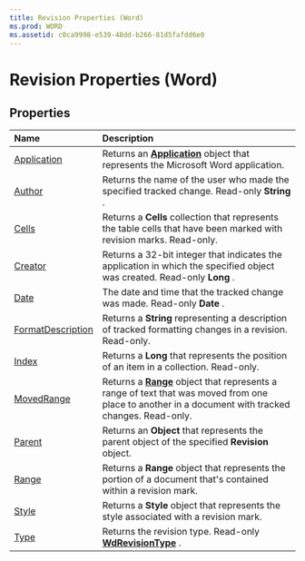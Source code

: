 ```yaml
---
title: Revision Properties (Word)
ms.prod: WORD
ms.assetid: c0ca9998-e539-48dd-b266-81d5fafdd6e0
---
```



# Revision Properties (Word)

## Properties



|**Name**|**Description**|
|:-----|:-----|
|[Application](revision-application-property-word.md)|Returns an  **[Application](application-object-word.md)** object that represents the Microsoft Word application.|
|[Author](revision-author-property-word.md)|Returns the name of the user who made the specified tracked change. Read-only  **String** .|
|[Cells](revision-cells-property-word.md)|Returns a  **Cells** collection that represents the table cells that have been marked with revision marks. Read-only.|
|[Creator](revision-creator-property-word.md)|Returns a 32-bit integer that indicates the application in which the specified object was created. Read-only  **Long** .|
|[Date](revision-date-property-word.md)|The date and time that the tracked change was made. Read-only  **Date** .|
|[FormatDescription](revision-formatdescription-property-word.md)|Returns a  **String** representing a description of tracked formatting changes in a revision. Read-only.|
|[Index](revision-index-property-word.md)|Returns a  **Long** that represents the position of an item in a collection. Read-only.|
|[MovedRange](revision-movedrange-property-word.md)|Returns a  **[Range](range-object-word.md)** object that represents a range of text that was moved from one place to another in a document with tracked changes. Read-only.|
|[Parent](revision-parent-property-word.md)|Returns an  **Object** that represents the parent object of the specified **Revision** object.|
|[Range](revision-range-property-word.md)|Returns a  **Range** object that represents the portion of a document that's contained within a revision mark.|
|[Style](revision-style-property-word.md)|Returns a  **Style** object that represents the style associated with a revision mark.|
|[Type](revision-type-property-word.md)|Returns the revision type. Read-only  **[WdRevisionType](wdrevisiontype-enumeration-word.md)** .|

